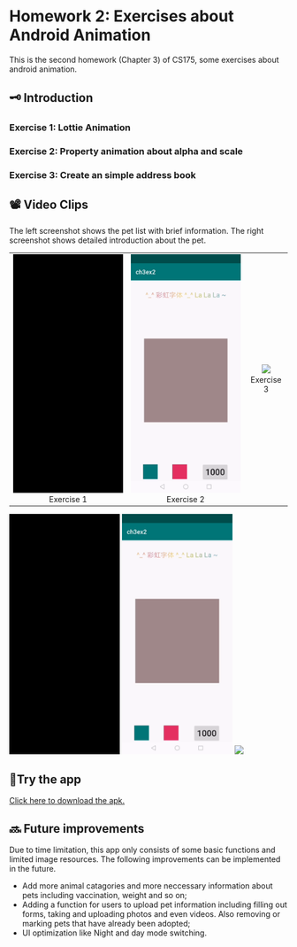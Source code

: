 # Homework 2: Exercises about Android Animation
This is the second homework (Chapter 3) of CS175, some exercises about android animation.

## 🗝️ Introduction
### Exercise 1: Lottie Animation
### Exercise 2: Property animation about alpha and scale
### Exercise 3: Create an simple address book

## 📽️ Video Clips
The left screenshot shows the pet list with brief information. The right screenshot shows detailed introduction about the pet.

<table>
    <tr>
        <td ><center><img src="https://github.com/Jessie-jx/homework-LvJiaxi/blob/main/HW2_ch3/Clips/hw3_1.gif" >Exercise 1 </center></td>
        <td ><center><img src="https://github.com/Jessie-jx/homework-LvJiaxi/blob/main/HW2_ch3/Clips/hw3_2.gif" >Exercise 2</center></td>
        <td ><center><img src="https://github.com/Jessie-jx/homework-LvJiaxi/blob/main/HW2_ch3/Clips/hw3_3.gif" >Exercise 3</center></td>
    </tr>
</table>

<p float="left">
  <img src="https://github.com/Jessie-jx/homework-LvJiaxi/blob/main/HW2_ch3/Clips/hw3_1.gif" width="200"/>
  <img src="https://github.com/Jessie-jx/homework-LvJiaxi/blob/main/HW2_ch3/Clips/hw3_2.gif" width="200"/>
  <img src="https://github.com/Jessie-jx/homework-LvJiaxi/blob/main/HW2_ch3/Clips/hw3_3.gif" width="200"/>
</p>

## 📱Try the app
[Click here to download the apk.](https://github.com/Jessie-jx/homework-LvJiaxi/releases/download/v1.0.0-alpha/PetCare.apk)

## 🔜 Future improvements
Due to time limitation, this app only consists of some basic functions and limited image resources. The following improvements can be implemented in the future.
* Add more animal catagories and more neccessary information about pets including vaccination, weight and so on;
* Adding a function for users to upload pet information including filling out forms, taking and uploading photos and even videos. Also removing or marking pets that have already been adopted;
* UI optimization like Night and day mode switching.
